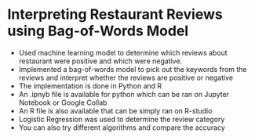# Interpreting Restaurant Reviews using Bag-of-Words Model

- Used machine learning model to determine which reviews about restaurant were positive and which were negative.
- Implemented a bag-of-words model to pick out the keywords from the reviews and interpret whether the reviews are positive or negative
- The implementation is done in Python and R
- An .ipnyb file is available for python which can be ran on Jupyter Notebook or Google Collab
- An R file is also available that can be simply ran on R-studio
- Logistic Regression was used to determine the review category
- You can also try different algorithms and compare the accuracy
